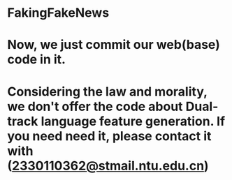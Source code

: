 # FakingFakeNews
# Now, we just commit our web(base) code in it.
# Considering the law and morality, we don't offer the code about Dual-track language feature generation. If you need need it, please contact it with (2330110362@stmail.ntu.edu.cn)
